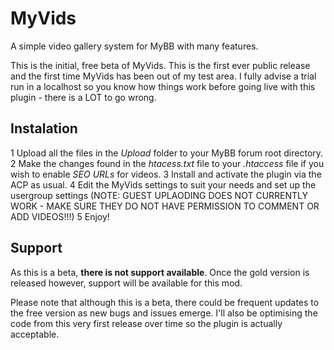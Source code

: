 MyVids
======================

A simple video gallery system for MyBB with many features.

This is the initial, free beta of MyVids. This is the first ever public release and the first time MyVids has been out of my test area. I fully advise a trial run in a localhost so you know how things work before going live with this plugin - there is a LOT to go wrong.

Instalation
----------------------
1 Upload all the files in the _Upload_ folder to your MyBB forum root directory.
2 Make the changes found in the _htacess.txt_ file to your _.htaccess_ file if you wish to enable _SEO URLs_ for videos.
3 Install and activate the plugin via the ACP as usual.
4 Edit the MyVids settings to suit your needs and set up the usergroup settings (NOTE: GUEST UPLAODING DOES NOT CURRENTLY WORK - MAKE SURE THEY DO NOT HAVE PERMISSION TO COMMENT OR ADD VIDEOS!!!)
5 Enjoy!


Support
----------------------
As this is a beta, __there is not support available__. Once the gold version is released however, support will be available for this mod.

Please note that although this is a beta, there could be frequent updates to the free version as new bugs and issues emerge. I'll also be optimising the code from this very first release over time so the plugin is actually acceptable.